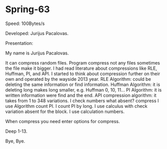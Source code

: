# Spring-63
Speed: 100Bytes/s

Developed: Jurijus Pacalovas.

Presentation:

My name is Jurijus Pacalovas.

It can compress random files. Program compress not any files sometimes the file make it bigger. I had read literature about compressions like RLE, Huffman, PI, and API. I started to think about compression further on their own and operated by the wayside 2013 year. RLE Algorithm: could be deleting the same information or find information. Huffman Algorithm: it is deleting long makes long smaller, e.g. Huffman 0, 10, 11... PI Algorithm: it is written information were find and the end. API compression algorithm: it takes from 1 to 348 variations. I check numbers what absent? compress I use Algorithm count PI. I count PI by long. I use calculus with check variation absent for the block. I use calculation numbers.

When compress you need enter options for compress.

Deep 1-13.

Bye, Bye.
